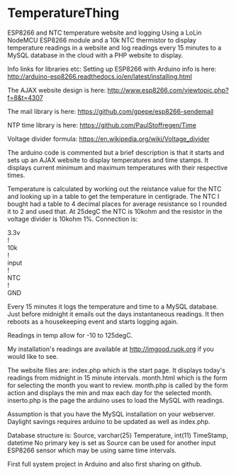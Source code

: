 # TemperatureThing
ESP8266 and NTC temperature website and logging
Using a LoLin NodeMCU ESP8266 module and a 10k NTC thermistor to display temperature readings in a website and log readings every 15 minutes to a MySQL database in the cloud with a PHP website to display.

Info links for libraries etc:
Setting up ESP8266 with Arduino info is here: http://arduino-esp8266.readthedocs.io/en/latest/installing.html

The AJAX website design is here: http://www.esp8266.com/viewtopic.php?f=8&t=4307

The mail library is here: https://github.com/gpepe/esp8266-sendemail

NTP time library is here: https://github.com/PaulStoffregen/Time

Voltage divider formula: https://en.wikipedia.org/wiki/Voltage_divider

The arduino code is commented but a brief description is that it starts and sets up an AJAX website to display temperatures and time stamps. It displays current minimum and maximum temperatures with their respective times.

Temperature is calculated by working out the reistance value for the NTC and looking up in a table to get the temperature in centigrade. The NTC I bought had a table to 4 decimal places for average resistance so I rounded it to 2 and used that.
At 25degC the NTC is 10kohm and the resistor in the voltage divider is 10kohm 1%. 
Connection is:

3.3v<br>
   !<br>
10k<br>
   !<br>
input<br>
   !<br>
NTC<br>
   !<br>
GND
              
Every 15 minutes it logs the temperature and time to a MySQL database.
Just before midnight it emails out the days instantaneous readings.
It then reboots as a housekeeping event and starts logging again.

Readings in temp allow for -10 to 125degC. 

My installation's readings are available at http://imgood.ruok.org if you would like to see.

The website files are:
index.php which is the start page. It displays today's readings from midnight in 15 minute intervals.
month.html which is the form for selecting the month you want to review.
month.php is called by the form action and displays the min and max each day for the selected month.
inserto.php is the page the arduino uses to load the MySQL with readings.

Assumption is that you have the MySQL installation on your webserver. Daylight savings requires arduino to be updated as well as index.php.

Database structure is:
Source, varchar(25)
Temperature, int(11)
TimeStamp, datetime
No primary key is set as Source can be used for another input ESP8266 sensor which may be using same time intervals.

First full system project in Arduino and also first sharing on github.
